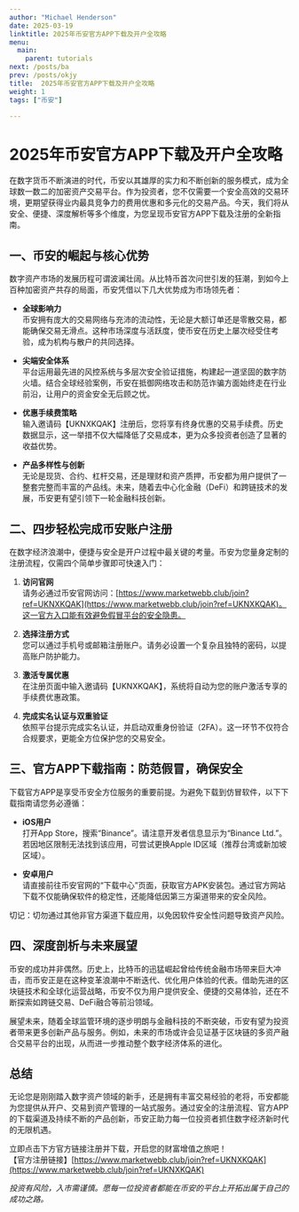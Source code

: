 ```yaml
---
author: "Michael Henderson"
date: 2025-03-19
linktitle: 2025年币安官方APP下载及开户全攻略
menu:
  main:
    parent: tutorials
next: /posts/ba
prev: /posts/okjy
title:  2025年币安官方APP下载及开户全攻略
weight: 1
tags: ["币安"]

---
```


# 2025年币安官方APP下载及开户全攻略

在数字货币不断演进的时代，币安以其雄厚的实力和不断创新的服务模式，成为全球数一数二的加密资产交易平台。作为投资者，您不仅需要一个安全高效的交易环境，更期望获得业内最具竞争力的费用优惠和多元化的交易产品。今天，我们将从安全、便捷、深度解析等多个维度，为您呈现币安官方APP下载及注册的全新指南。

## 一、币安的崛起与核心优势

数字资产市场的发展历程可谓波澜壮阔。从比特币首次问世引发的狂潮，到如今上百种加密资产共存的局面，币安凭借以下几大优势成为市场领先者：

- **全球影响力**  
  币安拥有庞大的交易网络与充沛的流动性，无论是大额订单还是零散交易，都能确保交易无滑点。这种市场深度与活跃度，使币安在历史上屡次经受住考验，成为机构与散户的共同选择。

- **尖端安全体系**  
  平台运用最先进的风控系统与多层次安全验证措施，构建起一道坚固的数字防火墙。结合全球经验案例，币安在抵御网络攻击和防范诈骗方面始终走在行业前沿，让用户的资金安全无后顾之忧。

- **优惠手续费策略**  
  输入邀请码【UKNXKQAK】注册后，您将享有终身优惠的交易手续费。历史数据显示，这一举措不仅大幅降低了交易成本，更为众多投资者创造了显著的收益优势。

- **产品多样性与创新**  
  无论是现货、合约、杠杆交易，还是理财和资产质押，币安都为用户提供了一整套完整而丰富的产品线。未来，随着去中心化金融（DeFi）和跨链技术的发展，币安更有望引领下一轮金融科技创新。

## 二、四步轻松完成币安账户注册

在数字经济浪潮中，便捷与安全是开户过程中最关键的考量。币安为您量身定制的注册流程，仅需四个简单步骤即可快速入门：

1. **访问官网**  
   请务必通过币安官网访问：[https://www.marketwebb.club/join?ref=UKNXKQAK](https://www.marketwebb.club/join?ref=UKNXKQAK)。这一官方入口能有效避免假冒平台的安全隐患。

2. **选择注册方式**  
   您可以通过手机号或邮箱注册账户。请务必设置一个复杂且独特的密码，以提高账户防护能力。

3. **激活专属优惠**  
   在注册页面中输入邀请码【UKNXKQAK】，系统将自动为您的账户激活专享的手续费优惠政策。

4. **完成实名认证与双重验证**  
   依照平台提示完成实名认证，并启动双重身份验证（2FA）。这一环节不仅符合合规要求，更能全方位保护您的交易安全。

## 三、官方APP下载指南：防范假冒，确保安全

下载官方APP是享受币安全方位服务的重要前提。为避免下载到仿冒软件，以下下载指南请您务必遵循：

- **iOS用户**  
  打开App Store，搜索“Binance”。请注意开发者信息显示为“Binance Ltd.”。若因地区限制无法找到该应用，可尝试更换Apple ID区域（推荐台湾或新加坡区域）。

- **安卓用户**  
  请直接前往币安官网的“下载中心”页面，获取官方APK安装包。通过官方网站下载不仅能确保软件的稳定性，还能降低因第三方渠道带来的安全风险。

切记：切勿通过其他非官方渠道下载应用，以免因软件安全性问题导致资产风险。

## 四、深度剖析与未来展望

币安的成功并非偶然。历史上，比特币的迅猛崛起曾给传统金融市场带来巨大冲击，而币安正是在这种变革浪潮中不断迭代、优化用户体验的代表。借助先进的区块链技术和全球化运营战略，币安不仅为用户提供安全、便捷的交易体验，还在不断探索如跨链交易、DeFi融合等前沿领域。

展望未来，随着全球监管环境的逐步明朗与金融科技的不断突破，币安有望为投资者带来更多创新产品与服务。例如，未来的市场或许会见证基于区块链的多资产融合交易平台的出现，从而进一步推动整个数字经济体系的进化。

## 总结

无论您是刚刚踏入数字资产领域的新手，还是拥有丰富交易经验的老将，币安都能为您提供从开户、交易到资产管理的一站式服务。通过安全的注册流程、官方APP的下载渠道及持续不断的产品创新，币安正助力每一位投资者抓住数字经济新时代的无限机遇。

立即点击下方官方链接注册并下载，开启您的财富增值之旅吧！  
【官方注册链接】[https://www.marketwebb.club/join?ref=UKNXKQAK](https://www.marketwebb.club/join?ref=UKNXKQAK)

*投资有风险，入市需谨慎。愿每一位投资者都能在币安的平台上开拓出属于自己的成功之路。*